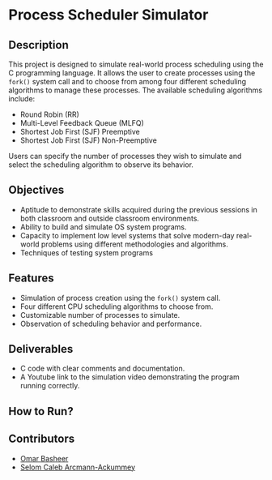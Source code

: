 # Process Scheduler Simulator

## Description
This project is designed to simulate real-world process scheduling using the C programming language. It allows the user to create processes using the `fork()` system call and to choose from among four different scheduling algorithms to manage these processes. The available scheduling algorithms include:

- Round Robin (RR)
- Multi-Level Feedback Queue (MLFQ)
- Shortest Job First (SJF) Preemptive
- Shortest Job First (SJF) Non-Preemptive

Users can specify the number of processes they wish to simulate and select the scheduling algorithm to observe its behavior.

## Objectives
- Aptitude to demonstrate skills acquired during the previous sessions in both classroom and outside classroom environments.
- Ability to build and simulate OS system programs.
- Capacity to implement low level systems that solve modern-day real-world problems using different methodologies and algorithms.
- Techniques of testing system programs

## Features
- Simulation of process creation using the `fork()` system call.
- Four different CPU scheduling algorithms to choose from.
- Customizable number of processes to simulate.
- Observation of scheduling behavior and performance.

## Deliverables

- C code with clear comments and documentation.
- A Youtube link to the  simulation video demonstrating the program running correctly.

## How to Run?


## Contributors
- [Omar Basheer](https://github.com/omar-basheer)
- [Selom Caleb Arcmann-Ackummey](https://github.com/selomcaleb)


